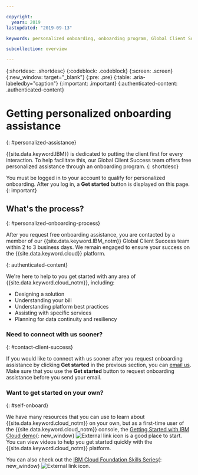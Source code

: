 ```yaml
---

copyright:
  years: 2019
lastupdated: "2019-09-13"

keywords: personalized onboarding, onboarding program, Global Client Success, getting started, how to, get help, new user, first time, personal, dedicated assistance, cloud onboarding, account setup 

subcollection: overview

---
```


{:shortdesc: .shortdesc}
{:codeblock: .codeblock}
{:screen: .screen}
{:new_window: target="_blank"}
{:pre: .pre}
{:table: .aria-labeledby="caption"}
{:important: .important}
{:authenticated-content: .authenticated-content}

# Getting personalized onboarding assistance
{: #personalized-assistance}

{{site.data.keyword.IBM}} is dedicated to putting the client first for every interaction. To help facilitate this, our Global Client Success team offers free personalized assistance through an onboarding program.
{: shortdesc}

You must be logged in to your account to qualify for personalized onboarding. After you log in, a **Get started** button is displayed on this page. 
{: important}

## What's the process?
{: #personalized-onboarding-process}

After you request free onboarding assistance, you are contacted by a member of our {{site.data.keyword.IBM_notm}} Global Client Success team within 2 to 3 business days. We remain engaged to ensure your success on the {{site.data.keyword.cloud}} platform. 

<div class="onboarding-ub">
  <div class="ub-widget" style="display: flex;">
    <div ub-in-page="5cbe76490f72eb04484f31e8"></div>
  </div>
</div>
{: authenticated-content}

We're here to help to you get started with any area of {{site.data.keyword.cloud_notm}}, including: 
* Designing a solution 
* Understanding your bill
* Understanding platform best practices  
* Assisting with specific services 
* Planning for data continuity and resiliency

### Need to connect with us sooner?
{: #contact-client-success}

If you would like to connect with us sooner after you request onboarding assistance by clicking **Get started** in the previous section, you can <a href="mailto:globalonboarding@wwpdl.vnet.ibm.com">email us</a>. Make sure that you use the **Get started** button to request onboarding assistance before you send your email.

### Want to get started on your own?
{: #self-onboard}

We have many resources that you can use to learn about {{site.data.keyword.cloud_notm}} on your own, but as a first-time user of the {{site.data.keyword.cloud_notm}} console, the [Getting Started with IBM Cloud demo](https://gotostage.com/channel/onboard){: new_window} ![External link icon](../icons/launch-glyph.svg "External link icon") is a good place to start. You can view videos to help you get started quickly with the {{site.data.keyword.cloud_notm}} platform. 

You can also check out the [IBM Cloud Foundation Skills Series](https://www.youtube.com/playlist?list=PLmesOgYt3nKCfsXqx-A5k1bP7t146U4rz){: new_window} ![External link icon](../icons/launch-glyph.svg "External link icon").
